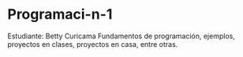 # Programaci-n-1
Estudiante: Betty Curicama
Fundamentos de programación, ejemplos, proyectos en clases, proyectos en casa, entre otras.
